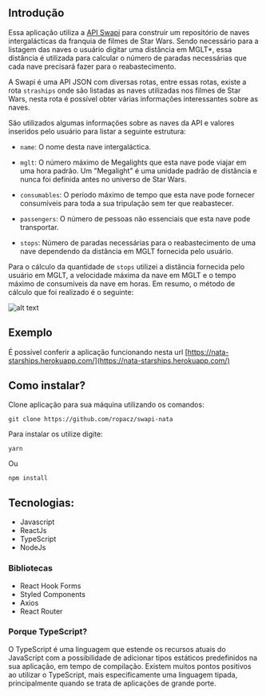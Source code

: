## Introdução

Essa aplicação utiliza a [API Swapi](https://swapi.dev/) para construir um repositório de naves intergalácticas da franquia de filmes de Star Wars. Sendo necessário para a listagem das naves o usuário digitar uma distância em MGLT\*, essa distância é utilizada para calcular o número de paradas necessárias que cada nave precisará fazer para o reabastecimento.

A Swapi é uma API JSON com diversas rotas, entre essas rotas, existe a rota `straships` onde são listadas as naves utilizadas nos filmes de Star Wars, nesta rota é possível obter várias informações interessantes sobre as naves.

São utilizados algumas informações sobre as naves da API e valores inseridos pelo usuário para listar a seguinte estrutura:

- `name`: O nome desta nave intergaláctica.

- `mglt`: O número máximo de Megalights que esta nave pode viajar em uma hora padrão. Um "Megalight" é uma unidade padrão de distância e nunca foi definida antes no universo de Star Wars.

- `consumables`: O período máximo de tempo que esta nave pode fornecer consumíveis para toda a sua tripulação sem ter que reabastecer.

- `passengers`: O número de pessoas não essenciais que esta nave pode transportar.

- `stops`: Número de paradas necessárias para o reabastecimento de uma nave dependendo da distância em MGLT fornecida pelo usuário.

Para o cálculo da quantidade de `stops` utilizei a distância fornecida pelo usuário em MGLT, a velocidade máxima da nave em MGLT e o tempo máximo de consumíveis da nave em horas. Em resumo, o método de cálculo que foi realizado é o seguinte:

![alt text](https://i.imgur.com/OdldnMb.png)

## Exemplo

É possível conferir a aplicação funcionando nesta url [https://nata-starships.herokuapp.com/](https://nata-starships.herokuapp.com/)

## Como instalar?

Clone aplicação para sua máquina utilizando os comandos:

```
git clone https://github.com/ropacz/swapi-nata
```

Para instalar os utilize digite:

```
yarn
```

Ou

```
npm install
```

## Tecnologias:

- Javascript
- ReactJs
- TypeScript
- NodeJs

### Bibliotecas

- React Hook Forms
- Styled Components
- Axios
- React Router

### Porque TypeScript?

O TypeScript é uma linguagem que estende os recursos atuais do JavaScript com a possibilidade de adicionar tipos estáticos predefinidos na sua aplicação, em tempo de compilação. Existem muitos pontos positivos ao utilizar o TypeScript, mais especificamente uma linguagem tipada, principalmente quando se trata de aplicações de grande porte.
